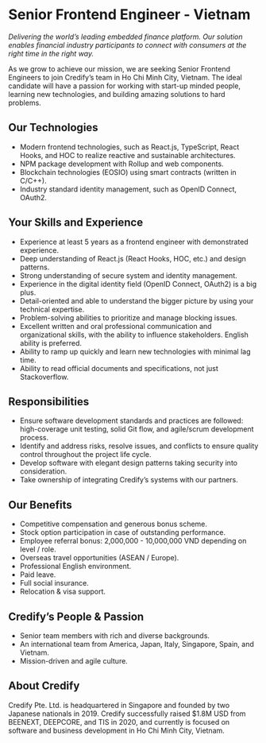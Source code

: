 # Senior Frontend Engineer - Vietnam

_Delivering the world’s leading embedded finance platform. Our solution enables financial industry participants to connect with consumers at the right time in the right way._

As we grow to achieve our mission, we are seeking Senior Frontend Engineers to join Credify’s team in Ho Chi Minh City, Vietnam. The ideal candidate will have a passion for working with start-up minded people, learning new technologies, and building amazing solutions to hard problems.


## Our Technologies
- Modern frontend technologies, such as React.js, TypeScript, React Hooks, and HOC to realize reactive and sustainable architectures.
- NPM package development with Rollup and web components.
- Blockchain technologies (EOSIO) using smart contracts (written in C/C++).
- Industry standard identity management, such as OpenID Connect, OAuth2.


## Your Skills and Experience

- Experience at least 5 years as a frontend engineer with demonstrated experience. 
- Deep understanding of React.js (React Hooks, HOC, etc.) and design patterns.
- Strong understanding of secure system and identity management. 
- Experience in the digital identity field (OpenID Connect, OAuth2) is a big plus.
- Detail-oriented and able to understand the bigger picture by using your technical expertise.
- Problem-solving abilities to prioritize and manage blocking issues.
- Excellent written and oral professional communication and organizational skills, with the ability to influence stakeholders. English ability is preferred.
- Ability to ramp up quickly and learn new technologies with minimal lag time.
- Ability to read official documents and specifications, not just Stackoverflow.


## Responsibilities

- Ensure software development standards and practices are followed: high-coverage unit testing, solid Git flow, and agile/scrum development process. 
- Identify and address risks, resolve issues, and conflicts to ensure quality control throughout the project life cycle.
- Develop software with elegant design patterns taking security into consideration.
- Take ownership of integrating Credify’s systems with our partners.


## Our Benefits

- Competitive compensation and generous bonus scheme.
- Stock option participation in case of outstanding performance.
- Employee referral bonus: 2,000,000 - 10,000,000 VND depending on level / role.
- Overseas travel opportunities (ASEAN / Europe).
- Professional English environment.
- Paid leave.
- Full social insurance.
- Relocation & visa support.


## Credify’s People & Passion

- Senior team members with rich and diverse backgrounds.
- An international team from America, Japan, Italy, Singapore, Spain, and Vietnam.
- Mission-driven and agile culture.


## About Credify

Credify Pte. Ltd. is headquartered in Singapore and founded by two Japanese nationals in 2019. Credify successfully raised $1.8M USD from BEENEXT, DEEPCORE, and TIS in 2020, and currently is focused on software and business development in Ho Chi Minh City, Vietnam.
